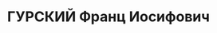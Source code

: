 ---
title: ГУРСКИЙ Франц Иосифович
description: "народився 1899, смт Шпиків (нині Тульчинського району) Вінницької області,\
  \ поляк, освіта початкова, член ВКП(б) у 1926-37 роках, \n  проживав у с.Витязівка\
  \ Бобринецького району, заступник секретаря Витязівського районного партійного комітету.\
  \ \n  Заарештований 26.08.1937 УНКВС Одеської області (контрреволюційна діяльність,\
  \ член троцькістської організації). \n  Засуджений 28.12.1937 військовою колегією\
  \ Верховного суду СРСР до розстрілу, \n  вирок виконано 28.12.1937. \n  Реабілітований\
  \ 14.11.1957 військовою колегією Верховного суду СРСР. \n  (П–5228, 3883)"
---